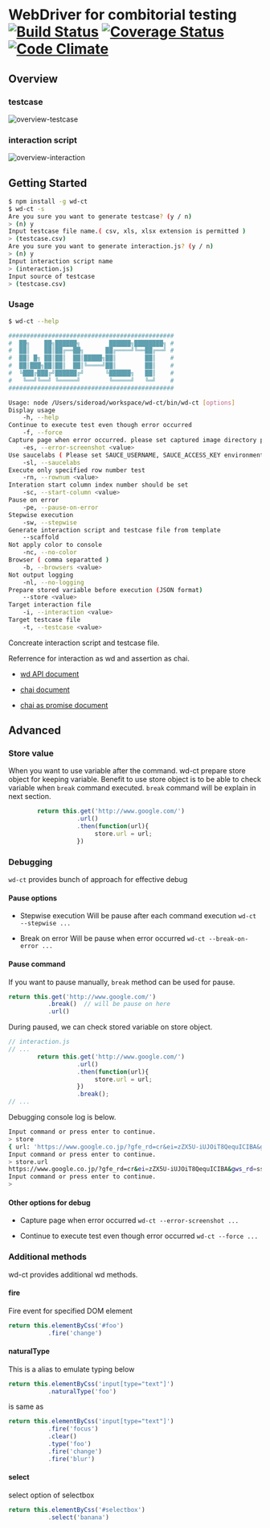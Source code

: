 # WebDriver for combitorial testing[![Build Status](https://travis-ci.org/sideroad/wd-ct.svg?branch=master)](https://travis-ci.org/sideroad/wd-ct) [![Coverage Status](https://coveralls.io/repos/sideroad/wd-ct/badge.png?branch=master)](https://coveralls.io/r/sideroad/wd-ct?branch=master) [![Code Climate](https://codeclimate.com/github/sideroad/wd-ct/badges/gpa.svg)](https://codeclimate.com/github/sideroad/wd-ct)

## Overview
### testcase
![overview-testcase](docs/testcase.png)

### interaction script
![overview-interaction](docs/interaction.png)

## Getting Started

```sh
$ npm install -g wd-ct
$ wd-ct -s
Are you sure you want to generate testcase? (y / n)
> (n) y
Input testcase file name.( csv, xls, xlsx extension is permitted )
> (testcase.csv) 
Are you sure you want to generate interaction.js? (y / n)
> (n) y
Input interaction script name
> (interaction.js) 
Input source of testcase
> (testcase.csv) 
```

### Usage
```sh
$ wd-ct --help

##############################################
#  ██╗    ██╗██████╗        ██████╗████████╗ #
#  ██║    ██║██╔══██╗      ██╔════╝╚══██╔══╝ #
#  ██║ █╗ ██║██║  ██║█████╗██║        ██║    #
#  ██║███╗██║██║  ██║╚════╝██║        ██║    #
#  ╚███╔███╔╝██████╔╝      ╚██████╗   ██║    #
#   ╚══╝╚══╝ ╚═════╝        ╚═════╝   ╚═╝    #
##############################################

Usage: node /Users/sideroad/workspace/wd-ct/bin/wd-ct [options]
Display usage
    -h, --help
Continue to execute test even though error occurred
    -f, --force
Capture page when error occurred. please set captured image directory path
    -es, --error-screenshot <value>
Use saucelabs ( Please set SAUCE_USERNAME, SAUCE_ACCESS_KEY environment before execute )
    -sl, --saucelabs
Execute only specified row number test
    -rn, --rownum <value>
Interation start column index number should be set
    -sc, --start-column <value>
Pause on error
    -pe, --pause-on-error
Stepwise execution
    -sw, --stepwise
Generate interaction script and testcase file from template
    --scaffold
Not apply color to console
    -nc, --no-color
Browser ( comma separatted )
    -b, --browsers <value>
Not output logging
    -nl, --no-logging
Prepare stored variable before execution (JSON format)
    --store <value>
Target interaction file
    -i, --interaction <value>
Target testcase file
    -t, --testcase <value>
```

Concreate interaction script and testcase file.

Referrence for interaction as wd and assertion as chai.

- [wd API document](https://github.com/admc/wd/blob/master/doc/api.md)

- [chai document](http://chaijs.com/api/)

- [chai as promise document](http://chaijs.com/plugins/chai-as-promised)

## Advanced

### Store value
When you want to use variable after the command.
wd-ct prepare store object for keeping variable.
Benefit to use store object is to be able to check variable when `break` command executed.
`break` command will be explain in next section.
```js
        return this.get('http://www.google.com/')
                   .url()
                   .then(function(url){
                        store.url = url;
                   })
```

### Debugging

`wd-ct` provides bunch of approach for effective debug

#### Pause options

- Stepwise execution
Will be pause after each command execution
`wd-ct --stepwise ...`

- Break on error
Will be pause when error occurred
`wd-ct --break-on-error ...`

#### Pause command

If you want to pause manually, `break` method can be used for pause.

```js
return this.get('http://www.google.com/')
           .break()  // will be pause on here
           .url()
```

During paused, we can check stored variable on store object.

```js
// interaction.js
// ...
        return this.get('http://www.google.com/')
                   .url()
                   .then(function(url){
                        store.url = url;
                   })
                   .break();
// ...
```

Debugging console log is below.
```sh
Input command or press enter to continue.
> store
{ url: 'https://www.google.co.jp/?gfe_rd=cr&ei=zZX5U-iUJOiT8QequICIBA&gws_rd=ssl' }
Input command or press enter to continue.
> store.url
https://www.google.co.jp/?gfe_rd=cr&ei=zZX5U-iUJOiT8QequICIBA&gws_rd=ssl
Input command or press enter to continue.
> 
```

#### Other options for debug

- Capture page when error occurred
`wd-ct --error-screenshot ...`

- Continue to execute test even though error occurred
`wd-ct --force ...`

### Additional methods

wd-ct provides additional wd methods.
#### fire
Fire event for specified DOM element
```js
return this.elementByCss('#foo')
           .fire('change')
```

#### naturalType
This is a alias to emulate typing below
```js
return this.elementByCss('input[type="text"]')
           .naturalType('foo')
```
is same as 
```js
return this.elementByCss('input[type="text"]')
           .fire('focus')
           .clear()
           .type('foo')
           .fire('change')
           .fire('blur')
```

#### select
select option of selectbox
```js
return this.elementByCss('#selectbox')
           .select('banana')
```